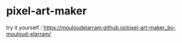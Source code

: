 # pixel-art-maker

try it yourself : https://mouloudelarram.github.io/pixel-art-maker_by-mouloud-elarram/

